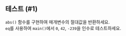 ## 테스트 (#1)

`abs()` 함수를 구현하여 매개변수의 절대값을 반환하세요.  
`eq`를 사용하여 `main()`에서 `0`, `42`, `-239`을 인수로 테스트하세요.